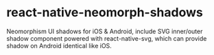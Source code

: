 # react-native-neomorph-shadows
Neomorphism UI shadows for iOS &amp; Android, include SVG inner/outer shadow component powered with react-native-svg, which can provide shadow on Android identical like iOS.
